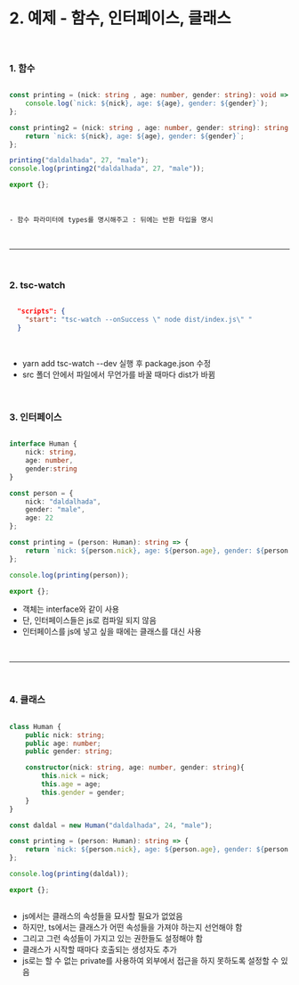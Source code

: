 # 2. 예제 - 함수, 인터페이스, 클래스

<br>


### 1. 함수

```typescript

const printing = (nick: string , age: number, gender: string): void => {
    console.log(`nick: ${nick}, age: ${age}, gender: ${gender}`);
};

const printing2 = (nick: string , age: number, gender: string): string => {
    return `nick: ${nick}, age: ${age}, gender: ${gender}`;
};

printing("daldalhada", 27, "male");
console.log(printing2("daldalhada", 27, "male"));

export {};

```

<br>

    - 함수 파라미터에 types를 명시해주고 : 뒤에는 반환 타입을 명시

<br>

*** 

<br>

### 2. tsc-watch

```JSON

  "scripts": {
    "start": "tsc-watch --onSuccess \" node dist/index.js\" "
  }

```
<br>

  - yarn add tsc-watch --dev 실행 후 package.json 수정
  - src 폴더 안에서 파일에서 무언가를 바꿀 때마다 dist가 바뀜

<br>

### 3. 인터페이스

```typescript

interface Human {
    nick: string,
    age: number,
    gender:string
}

const person = {
    nick: "daldalhada",
    gender: "male",
    age: 22
};

const printing = (person: Human): string => {
    return `nick: ${person.nick}, age: ${person.age}, gender: ${person.gender}`;
};

console.log(printing(person));

export {};

```

  -  객체는 interface와 같이 사용
  -  단, 인터페이스들은 js로 컴파일 되지 않음
  -  인터페이스를 js에 넣고 싶을 때에는 클래스를 대신 사용


<br>

*** 

<br>

### 4. 클래스

```typescript

class Human {
    public nick: string;
    public age: number;
    public gender: string;

    constructor(nick: string, age: number, gender: string){
        this.nick = nick;
        this.age = age;
        this.gender = gender;
    }
}

const daldal = new Human("daldalhada", 24, "male");

const printing = (person: Human): string => {
    return `nick: ${person.nick}, age: ${person.age}, gender: ${person.gender}`;
};

console.log(printing(daldal));

export {};



```

  - js에서는 클래스의 속성들을 묘사할 필요가 없었음
  - 하지만, ts에서는 클래스가 어떤 속성들을 가져야 하는지 선언해야 함
  - 그리고 그런 속성들이 가지고 있는 권한들도 설정해야 함
  - 클래스가 시작할 때마다 호출되는 생성자도 추가
  - js로는 할 수 없는 private를 사용하여 외부에서 접근을 하지 못하도록 설정할 수 있음

<br>